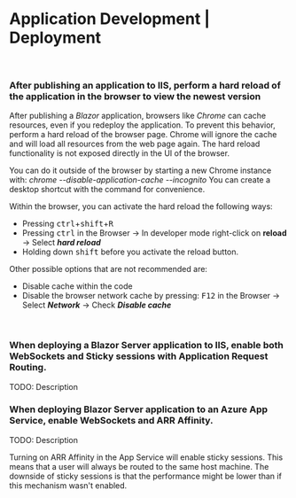# Application Development | Deployment
<br>

### After publishing an application to IIS, perform a hard reload of the application in the browser to view the newest version

After publishing a _Blazor_ application, browsers like _Chrome_ can cache resources, even if you redeploy the application. To prevent this behavior, perform a hard reload of the browser page. Chrome will ignore the cache and will load all resources from the web page again. The hard reload functionality is not exposed directly in the UI of the browser. 

You can do it outside of the browser by starting a new Chrome instance with: _chrome --disable-application-cache --incognito_
You can create a desktop shortcut with the command for convenience.

Within the browser, you can activate the hard reload the following ways:

- Pressing <kbd>ctrl</kbd>+<kbd>shift</kbd>+<kbd>R</kbd>
- Pressing  <kbd>ctrl</kbd> in the Browser -> In developer mode right-click on **reload**  -> Select  **_hard reload_**
- Holding down <kbd>shift</kbd> before you activate the reload button.

Other possible options that are not recommended are:
- Disable cache within the code
- Disable the browser network cache by pressing:  <kbd>F12</kbd> in the Browser -> Select  **_Network_**  -> Check  **_Disable cache_**
<br>

### When deploying a Blazor Server application to IIS, enable both WebSockets and Sticky sessions with Application Request Routing.

TODO: Description
<br>

### When deploying Blazor Server application to an Azure App Service, enable WebSockets and ARR Affinity.

TODO: Description

Turning on ARR Affinity in the App Service will enable sticky sessions. This means that a user will always be routed to the same host machine. The downside of sticky sessions is that the performance might be lower than if this mechanism wasn't enabled.
<br>

